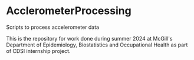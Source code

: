 # AcclerometerProcessing
Scripts to process accelerometer data 


This is the repository for work done during summer 2024 at McGill's Department of Epidemiology, Biostatistics and Occupational Health as part of CDSI internship project.
